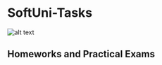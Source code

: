 # SoftUni-Tasks

![alt text](http://codeweekeu.s3.amazonaws.com/event_picture/SoftUni-Logo-Flat.png "Logo Title Text 1")

## Homeworks and Practical Exams
